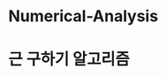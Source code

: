 # Numerical-Analysis

# <a href="https://github.com/yanggak12/Numerical-Analysis/tree/main/find%20x%20method" style="text-decoration:none">근 구하기 알고리즘</a>

# <a href="https://github.com/yanggak12/Numerical-Analysis/tree/main/find%20x%20method" style="text-decoration:none"></a>
